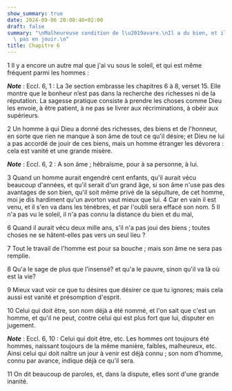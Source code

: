 ```yaml
---
show_summary: true
date: 2024-09-06 20:00:40+02:00
draft: false
summary: "\nMalheureuse condition de l\u2019avare.\nIl a du bien, et il n\u2019ose\
  \ pas en jouir.\n"
title: Chapitre 6
---
```





1 Il y a encore un autre mal que j'ai vu sous le soleil, et qui est même fréquent parmi les hommes :

***Note*** :  Eccl. 6, 1 : La 3e section embrasse les chapitres 6 à 8, verset 15. Elle montre que le bonheur n’est pas dans la recherche des richesses ni de la réputation. La sagesse pratique consiste à prendre les choses comme Dieu les envoie, à être patient, à ne pas se livrer aux récriminations, à obéir aux supérieurs.

2 Un homme à qui Dieu a donné des richesses, des biens et de l'honneur, en sorte que rien ne manque à son âme de tout ce qu'il désire; et Dieu ne lui a pas accordé de jouir de ces biens, mais un homme étranger les dévorera : cela est vanité et une grande misère.

***Note*** :  Eccl. 6, 2 : A son âme ; hébraïsme, pour à sa personne, à lui.


3 Quand un homme aurait engendré cent enfants, qu'il aurait vécu beaucoup d'années, et qu'il serait d'un grand âge, si son âme n'use pas des avantages de son bien, qu'il soit même privé de la sépulture, de cet homme, moi je dis hardiment qu'un avorton vaut mieux que lui. 4 Car en vain il est venu, et il s'en va dans les ténèbres, et par l'oubli sera effacé son nom. 5 Il n'a pas vu le soleil, il n'a pas connu la distance du bien et du mal,


6 Quand il aurait vécu deux mille ans, s'il n'a pas joui des biens ; toutes choses ne se hâtent-elles pas vers un seul lieu ?


7 Tout le travail de l'homme est pour sa bouche ; mais son âme ne sera pas remplie.


8 Qu'a le sage de plus que l'insensé? et qu'a le pauvre, sinon qu'il va là où est la vie?


9 Mieux vaut voir ce que tu désires que désirer ce que tu ignores; mais cela aussi est vanité et présomption d'esprit.


10 Celui qui doit être, son nom déjà a été nommé, et l'on sait que c'est un homme, et qu'il ne peut, contre celui qui est plus fort que lui, disputer en jugement.

***Note*** :  Eccl. 6, 10 : Celui qui doit être, etc. Les hommes ont toujours été hommes, naissant toujours de la même manière, faibles, malheureux, etc. Ainsi celui qui doit naître un jour à venir est déjà connu ; son nom d’homme, connu par avance, indique déjà ce qu’il sera.

11 On dit beaucoup de paroles, et, dans la dispute, elles sont d'une grande inanité.

